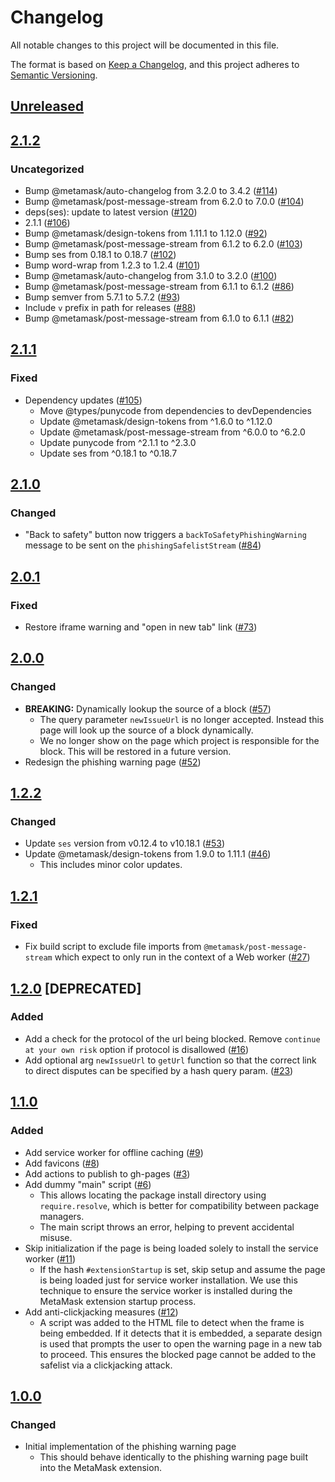# Changelog
All notable changes to this project will be documented in this file.

The format is based on [Keep a Changelog](https://keepachangelog.com/en/1.0.0/),
and this project adheres to [Semantic Versioning](https://semver.org/spec/v2.0.0.html).

## [Unreleased]

## [2.1.2]
### Uncategorized
- Bump @metamask/auto-changelog from 3.2.0 to 3.4.2 ([#114](https://github.com/MetaMask/phishing-warning/pull/114))
- Bump @metamask/post-message-stream from 6.2.0 to 7.0.0 ([#104](https://github.com/MetaMask/phishing-warning/pull/104))
- deps(ses): update to latest version ([#120](https://github.com/MetaMask/phishing-warning/pull/120))
- 2.1.1 ([#106](https://github.com/MetaMask/phishing-warning/pull/106))
- Bump @metamask/design-tokens from 1.11.1 to 1.12.0 ([#92](https://github.com/MetaMask/phishing-warning/pull/92))
- Bump @metamask/post-message-stream from 6.1.2 to 6.2.0 ([#103](https://github.com/MetaMask/phishing-warning/pull/103))
- Bump ses from 0.18.1 to 0.18.7 ([#102](https://github.com/MetaMask/phishing-warning/pull/102))
- Bump word-wrap from 1.2.3 to 1.2.4 ([#101](https://github.com/MetaMask/phishing-warning/pull/101))
- Bump @metamask/auto-changelog from 3.1.0 to 3.2.0 ([#100](https://github.com/MetaMask/phishing-warning/pull/100))
- Bump @metamask/post-message-stream from 6.1.1 to 6.1.2 ([#86](https://github.com/MetaMask/phishing-warning/pull/86))
- Bump semver from 5.7.1 to 5.7.2 ([#93](https://github.com/MetaMask/phishing-warning/pull/93))
- Include `v` prefix in path for releases ([#88](https://github.com/MetaMask/phishing-warning/pull/88))
- Bump @metamask/post-message-stream from 6.1.0 to 6.1.1 ([#82](https://github.com/MetaMask/phishing-warning/pull/82))

## [2.1.1]
### Fixed
- Dependency updates ([#105](https://github.com/MetaMask/phishing-warning/pull/105))
  - Move @types/punycode from dependencies to devDependencies
  - Update @metamask/design-tokens from ^1.6.0 to ^1.12.0
  - Update @metamask/post-message-stream from ^6.0.0 to ^6.2.0
  - Update punycode from ^2.1.1 to ^2.3.0
  - Update ses from ^0.18.1 to ^0.18.7

## [2.1.0]
### Changed
- "Back to safety" button now triggers a `backToSafetyPhishingWarning` message to be sent on the `phishingSafelistStream` ([#84](https://github.com/MetaMask/phishing-warning/pull/84))

## [2.0.1]
### Fixed
- Restore iframe warning and "open in new tab" link ([#73](https://github.com/MetaMask/phishing-warning/pull/73))

## [2.0.0]
### Changed
- **BREAKING:** Dynamically lookup the source of a block ([#57](https://github.com/MetaMask/phishing-warning/pull/57))
  - The query parameter `newIssueUrl` is no longer accepted. Instead this page will look up the source of a block dynamically.
  - We no longer show on the page which project is responsible for the block. This will be restored in a future version.
- Redesign the phishing warning page ([#52](https://github.com/MetaMask/phishing-warning/pull/52))

## [1.2.2]
### Changed
- Update `ses` version from v0.12.4 to v10.18.1 ([#53](https://github.com/MetaMask/phishing-warning/pull/53))
- Update @metamask/design-tokens from 1.9.0 to 1.11.1 ([#46](https://github.com/MetaMask/phishing-warning/pull/46))
  - This includes minor color updates.

## [1.2.1]
### Fixed
- Fix build script to exclude file imports from `@metamask/post-message-stream` which expect to only run in the context of a Web worker ([#27](https://github.com/MetaMask/phishing-warning/pull/27))

## [1.2.0] [DEPRECATED]
### Added
- Add a check for the protocol of the url being blocked. Remove `continue at your own risk` option if protocol is disallowed ([#16](https://github.com/MetaMask/phishing-warning/pull/16))
- Add optional arg `newIssueUrl` to `getUrl` function so that the correct link to direct disputes can be specified by a hash query param. ([#23](https://github.com/MetaMask/phishing-warning/pull/23))

## [1.1.0]
### Added
- Add service worker for offline caching ([#9](https://github.com/MetaMask/phishing-warning/pull/9))
- Add favicons ([#8](https://github.com/MetaMask/phishing-warning/pull/8))
- Add actions to publish to gh-pages ([#3](https://github.com/MetaMask/phishing-warning/pull/3))
- Add dummy "main" script ([#6](https://github.com/MetaMask/phishing-warning/pull/6))
  - This allows locating the package install directory using `require.resolve`, which is better for compatibility between package managers.
  - The main script throws an error, helping to prevent accidental misuse.
- Skip initialization if the page is being loaded solely to install the service worker ([#11](https://github.com/MetaMask/phishing-warning/pull/11))
  - If the hash `#extensionStartup` is set, skip setup and assume the page is being loaded just for service worker installation. We use this technique to ensure the service worker is installed during the MetaMask extension startup process.
- Add anti-clickjacking measures ([#12](https://github.com/MetaMask/phishing-warning/pull/12))
  - A script was added to the HTML file to detect when the frame is being embedded. If it detects that it is embedded, a separate design is used that prompts the user to open the warning page in a new tab to proceed. This ensures the blocked page cannot be added to the safelist via a clickjacking attack.

## [1.0.0]
### Changed
- Initial implementation of the phishing warning page
  - This should behave identically to the phishing warning page built into the MetaMask extension.

[Unreleased]: https://github.com/MetaMask/phishing-warning/compare/v2.1.2...HEAD
[2.1.2]: https://github.com/MetaMask/phishing-warning/compare/v2.1.1...v2.1.2
[2.1.1]: https://github.com/MetaMask/phishing-warning/compare/v2.1.0...v2.1.1
[2.1.0]: https://github.com/MetaMask/phishing-warning/compare/v2.0.1...v2.1.0
[2.0.1]: https://github.com/MetaMask/phishing-warning/compare/v2.0.0...v2.0.1
[2.0.0]: https://github.com/MetaMask/phishing-warning/compare/v1.2.2...v2.0.0
[1.2.2]: https://github.com/MetaMask/phishing-warning/compare/v1.2.1...v1.2.2
[1.2.1]: https://github.com/MetaMask/phishing-warning/compare/v1.2.0...v1.2.1
[1.2.0]: https://github.com/MetaMask/phishing-warning/compare/v1.1.0...v1.2.0
[1.1.0]: https://github.com/MetaMask/phishing-warning/compare/v1.0.0...v1.1.0
[1.0.0]: https://github.com/MetaMask/phishing-warning/releases/tag/v1.0.0
